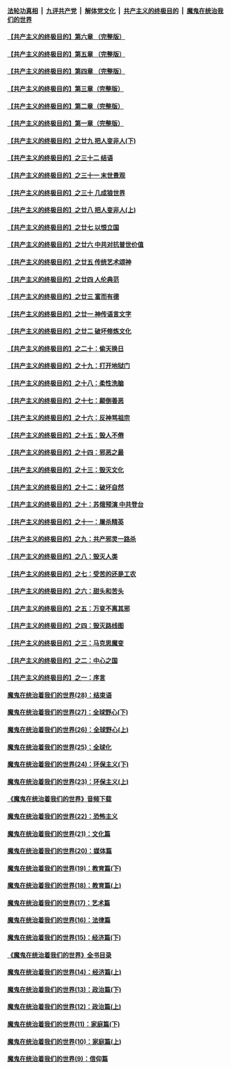 ####  [法轮功真相](../../../../basic/blob/master/README.md?t=01242252) &nbsp;|&nbsp; [九评共产党](../../../../9ping.md/blob/master/README.md?t=01242252) &nbsp;|&nbsp; [解体党文化](../../../../jtdwh.md/blob/master/README.md?t=01242252)  &nbsp;|&nbsp; [共产主义的终极目的](../../../../gczydzjmd.md/blob/master/README.md?t=01242252) &nbsp;|&nbsp; [魔鬼在统治我们的世界](../../../../mgztzwmdsj.md/blob/master/README.md?t=01242252) 

#### [【共产主义的终极目的】第六章 （完整版）](../pages/nsc422/n11428913.md?t=01242252) 

#### [【共产主义的终极目的】第五章 （完整版）](../pages/nsc422/n11428912.md?t=01242252) 

#### [【共产主义的终极目的】第四章 （完整版）](../pages/nsc422/n11428907.md?t=01242252) 

#### [【共产主义的终极目的】第三章（完整版）](../pages/nsc422/n11428848.md?t=01242252) 

#### [【共产主义的终极目的】第二章（完整版）](../pages/nsc422/n11428831.md?t=01242252) 

#### [【共产主义的终极目的】第一章（完整版）](../pages/nsc422/n11417651.md?t=01242252) 

#### [【共产主义的终极目的】之廿九 把人变非人(下)](../pages/nsc422/n11344140.md?t=01242252) 

#### [【共产主义的终极目的】之三十二 结语](../pages/nsc422/n11360535.md?t=01242252) 

#### [【共产主义的终极目的】之三十一 末世景观](../pages/nsc422/n11351129.md?t=01242252) 

#### [【共产主义的终极目的】之三十 几成狼世界](../pages/nsc422/n11348280.md?t=01242252) 

#### [【共产主义的终极目的】之廿八 把人变非人(上)](../pages/nsc422/n11340492.md?t=01242252) 

#### [【共产主义的终极目的】之廿七 以恨立国](../pages/nsc422/n11336944.md?t=01242252) 

#### [【共产主义的终极目的】之廿六 中共对抗普世价值](../pages/nsc422/n11324785.md?t=01242252) 

#### [【共产主义的终极目的】之廿五 传统艺术颂神](../pages/nsc422/n11296396.md?t=01242252) 

#### [【共产主义的终极目的】之廿四 人伦典范](../pages/nsc422/n11296397.md?t=01242252) 

#### [【共产主义的终极目的】之廿三 富而有德](../pages/nsc422/n11283598.md?t=01242252) 

#### [【共产主义的终极目的】之廿一 神传语言文字](../pages/nsc422/n11263265.md?t=01242252) 

#### [【共产主义的终极目的】之廿二 破坏修炼文化](../pages/nsc422/n11245728.md?t=01242252) 

#### [【共产主义的终极目的】之二十：偷天换日](../pages/nsc422/n11238846.md?t=01242252) 

#### [【共产主义的终极目的】之十九：打开地狱门](../pages/nsc422/n11206376.md?t=01242252) 

#### [【共产主义的终极目的】之十八：柔性洗脑](../pages/nsc422/n11199994.md?t=01242252) 

#### [【共产主义的终极目的】之十七：颠倒善恶](../pages/nsc422/n11179782.md?t=01242252) 

#### [【共产主义的终极目的】之十六：反神骂祖宗](../pages/nsc422/n11166798.md?t=01242252) 

#### [【共产主义的终极目的】之十五：毁人不倦](../pages/nsc422/n11166792.md?t=01242252) 

#### [【共产主义的终极目的】之十四：邪恶之最](../pages/nsc422/n11150249.md?t=01242252) 

#### [【共产主义的终极目的】之十三：毁灭文化](../pages/nsc422/n11135227.md?t=01242252) 

#### [【共产主义的终极目的】之十二：破坏自然](../pages/nsc422/n11135214.md?t=01242252) 

#### [【共产主义的终极目的】之十：苏俄预演 中共登台](../pages/nsc422/n11118424.md?t=01242252) 

#### [【共产主义的终极目的】之十一：屠杀精英](../pages/nsc422/n11118442.md?t=01242252) 

#### [【共产主义的终极目的】之九：共产邪灵一路杀](../pages/nsc422/n11114139.md?t=01242252) 

#### [【共产主义的终极目的】之八：毁灭人类](../pages/nsc422/n11108503.md?t=01242252) 

#### [【共产主义的终极目的】之七：受苦的还是工农](../pages/nsc422/n11101809.md?t=01242252) 

#### [【共产主义的终极目的】之六：甜头和苦头](../pages/nsc422/n11096971.md?t=01242252) 

#### [【共产主义的终极目的】之五：万变不离其邪](../pages/nsc422/n11091285.md?t=01242252) 

#### [【共产主义的终极目的】之四：毁灭路线图](../pages/nsc422/n11086284.md?t=01242252) 

#### [【共产主义的终极目的】之三：马克思魔变](../pages/nsc422/n11061941.md?t=01242252) 

#### [【共产主义的终极目的】之二：中心之国](../pages/nsc422/n11047728.md?t=01242252) 

#### [【共产主义的终极目的】之一：序言](../pages/nsc422/n11086077.md?t=01242252) 

#### [魔鬼在统治着我们的世界(28)：结束语](../pages/nsc422/n10936246.md?t=01242252) 

#### [魔鬼在统治着我们的世界(27)：全球野心(下)](../pages/nsc422/n10928319.md?t=01242252) 

#### [魔鬼在统治着我们的世界(26)：全球野心(上)](../pages/nsc422/n10900318.md?t=01242252) 

#### [魔鬼在统治着我们的世界(25)：全球化](../pages/nsc422/n10788205.md?t=01242252) 

#### [魔鬼在统治着我们的世界(24)：环保主义(下)](../pages/nsc422/n10695307.md?t=01242252) 

#### [魔鬼在统治着我们的世界(23)：环保主义(上)](../pages/nsc422/n10688613.md?t=01242252) 

#### [《魔鬼在统治着我们的世界》音频下载](../pages/nsc422/n10635553.md?t=01242252) 

#### [魔鬼在统治着我们的世界(22)：恐怖主义](../pages/nsc422/n10614727.md?t=01242252) 

#### [魔鬼在统治着我们的世界(21)：文化篇](../pages/nsc422/n10597706.md?t=01242252) 

#### [魔鬼在统治着我们的世界(20)：媒体篇](../pages/nsc422/n10586579.md?t=01242252) 

#### [魔鬼在统治着我们的世界(19)：教育篇(下)](../pages/nsc422/n10564808.md?t=01242252) 

#### [魔鬼在统治着我们的世界(18)：教育篇(上)](../pages/nsc422/n10526970.md?t=01242252) 

#### [魔鬼在统治着我们的世界(17)：艺术篇](../pages/nsc422/n10499093.md?t=01242252) 

#### [魔鬼在统治着我们的世界(16)：法律篇](../pages/nsc422/n10485969.md?t=01242252) 

#### [魔鬼在统治着我们的世界(15)：经济篇(下)](../pages/nsc422/n10469975.md?t=01242252) 

#### [《魔鬼在统治着我们的世界》全书目录](../pages/nsc422/n10464261.md?t=01242252) 

#### [魔鬼在统治着我们的世界(14)：经济篇(上)](../pages/nsc422/n10457370.md?t=01242252) 

#### [魔鬼在统治着我们的世界(13)：政治篇(下)](../pages/nsc422/n10448270.md?t=01242252) 

#### [魔鬼在统治着我们的世界(12)：政治篇(上)](../pages/nsc422/n10444576.md?t=01242252) 

#### [魔鬼在统治着我们的世界(11)：家庭篇(下)](../pages/nsc422/n10440961.md?t=01242252) 

#### [魔鬼在统治着我们的世界(10)：家庭篇(上)](../pages/nsc422/n10435448.md?t=01242252) 

#### [魔鬼在统治着我们的世界(9)：信仰篇](../pages/nsc422/n10432159.md?t=01242252) 


